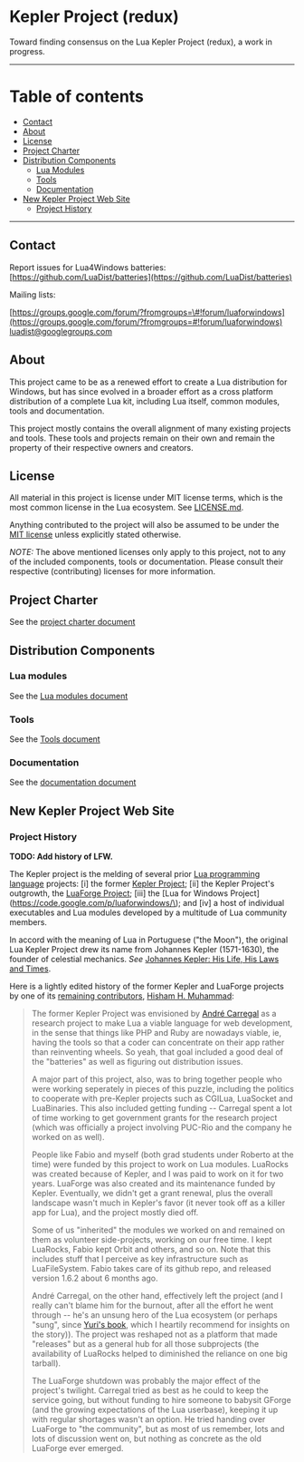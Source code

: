 Kepler Project (redux)
========================

Toward finding consensus on the Lua Kepler Project (redux), a work in
progress.  
   

* * * * *

Table of contents
=================

-   [Contact](#contact)
-   [About](#about)
-   [License](#license)
-   [Project Charter](#project-charter)
-   [Distribution Components](#distribution-components)
    -   [Lua Modules](#lua-modules)
    -   [Tools](#tools)
    -   [Documentation](#documentation)
-   [New Kepler Project Web Site](#new-kepler-project-web-site)
    -   [Project History](#project-history)

* * * * *

Contact
-------

Report issues for Lua4Windows batteries:
[https://github.com/LuaDist/batteries](https://github.com/LuaDist/batteries)  
   
 Mailing lists:  
   

[https://groups.google.com/forum/?fromgroups=\#!forum/luaforwindows](https://groups.google.com/forum/?fromgroups=#!forum/luaforwindows)  
 [luadist@googlegroups.com](mailto:luadist@googlegroups.com)  
   
About
-----
This project came to be as a renewed effort to create a Lua distribution for Windows, but has since evolved in a broader effort as a cross platform distribution of a complete Lua kit, including Lua itself, common modules, tools and documentation.

This project mostly contains the overall alignment of many existing projects and tools. These tools and projects remain on their own and remain the property of their respective owners and creators.

License
-------
All material in this project is license under MIT license terms, which is the most common license in the Lua ecosystem. See [LICENSE.md](LICENSE.md).

Anything contributed to the project will also be assumed to be under the [MIT license](http://opensource.org/licenses/MIT) unless explicitly stated otherwise.

_NOTE:_ The above mentioned licenses only apply to this project, not to any of the included components, tools or documentation. Please consult their respective (contributing) licenses for more information.

Project Charter
---------------
See the [project charter document](project_charter.md)
   

Distribution Components
-----------------------

### Lua modules
See the [Lua modules document](distribution_lua_modules.md)

### Tools
See the [Tools document](distribution_tools.md)

### Documentation
See the [documentation document](distribution_documentation.md)
 

New Kepler Project Web Site
---------------------------

### Project History

**TODO: Add history of LFW.**  
   
 The Kepler project is the melding of several prior [Lua programming
language](http://www.lua.org) projects: [i] the former [Kepler
Project](http://www.keplerproject.org/); [ii] the Kepler Project's
outgrowth, the [LuaForge
Project](http://luaforge.net/projects/http://luaforge.net/projects/);
[iii] the [Lua for Windows
Project](https://code.google.com/p/luaforwindows/\); and [iv] a host of
individual executables and Lua modules developed by a multitude of Lua
community members.  
   
 In accord with the meaning of Lua in Portuguese ("the Moon"), the
original Lua Kepler Project drew its name from Johannes Kepler
(1571-1630), the founder of celestial mechanics. *See* [Johannes Kepler:
His Life, His Laws and
Times](http://kepler.nasa.gov/Mission/JohannesKepler/).  
   
 Here is a lightly edited history of the former Kepler and LuaForge
projects by one of its [remaining
contributors](http://www.keplerproject.org/en/Dev_Team), [Hisham H.
Muhammad](http://hisham.hm/about):   
   

> The former Kepler Project was envisioned by [André
> Carregal](http://br.linkedin.com/in/andrecarregal) as a research
> project to make Lua a viable language for web development, in the
> sense that things like PHP and Ruby are nowadays viable, ie, having
> the tools so that a coder can concentrate on their app rather than
> reinventing wheels. So yeah, that goal included a good deal of the
> "batteries" as well as figuring out distribution issues.   
>    
>  A major part of this project, also, was to bring together people who
> were working seperately in pieces of this puzzle, including the
> politics to cooperate with pre-Kepler projects such as CGILua,
> LuaSocket and LuaBinaries. This also included getting funding --
> Carregal spent a lot of time working to get government grants for the
> research project (which was officially a project involving PUC-Rio and
> the company he worked on as well).   
>    
>  People like Fabio and myself (both grad students under Roberto at the
> time) were funded by this project to work on Lua modules. LuaRocks was
> created because of Kepler, and I was paid to work on it for two years.
> LuaForge was also created and its maintenance funded by Kepler.
> Eventually, we didn't get a grant renewal, plus the overall landscape
> wasn't much in Kepler's favor (it never took off as a killer app for
> Lua), and the project mostly died off.   
>    
>  Some of us "inherited" the modules we worked on and remained on them
> as volunteer side-projects, working on our free time. I kept LuaRocks,
> Fabio kept Orbit and others, and so on. Note that this includes stuff
> that I perceive as key infrastructure such as LuaFileSystem. Fabio
> takes care of its github repo, and released version 1.6.2 about 6
> months ago.   
>    
>  André Carregal, on the other hand, effectively left the project (and
> I really can't blame him for the burnout, after all the effort he went
> through -- he's an unsung hero of the Lua ecosystem (or perhaps
> "sung", since [Yuri's book](http://codingplaces.net/), which I
> heartily recommend for insights on the story)). The project was
> reshaped not as a platform that made "releases" but as a general hub
> for all those subprojects (the availability of LuaRocks helped to
> diminished the reliance on one big tarball).  
>    
>  The LuaForge shutdown was probably the major effect of the project's
> twilight. Carregal tried as best as he could to keep the service
> going, but without funding to hire someone to babysit GForge (and the
> growing expectations of the Lua userbase), keeping it up with regular
> shortages wasn't an option. He tried handing over LuaForge to "the
> community", but as most of us remember, lots and lots of discussion
> went on, but nothing as concrete as the old LuaForge ever emerged.

  
